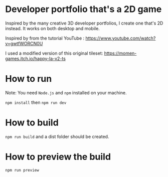 # Developer portfolio that's a 2D game

Inspired by the many creative 3D developer portfolios, I create one that's 2D instead. It works on both desktop
and mobile.

Inspired by from the tutorial
YouTube : https://www.youtube.com/watch?v=gwtfWORCN0U

I used a modified version of this original tileset: 
https://momen-games.itch.io/happy-la-v2-ts

# How to run

Note: You need `Node.js` and `npm` installed on your machine.

`npm install` then `npm run dev`

# How to build

`npm run build` and a dist folder should be created.

# How to preview the build

`npm run preview`

